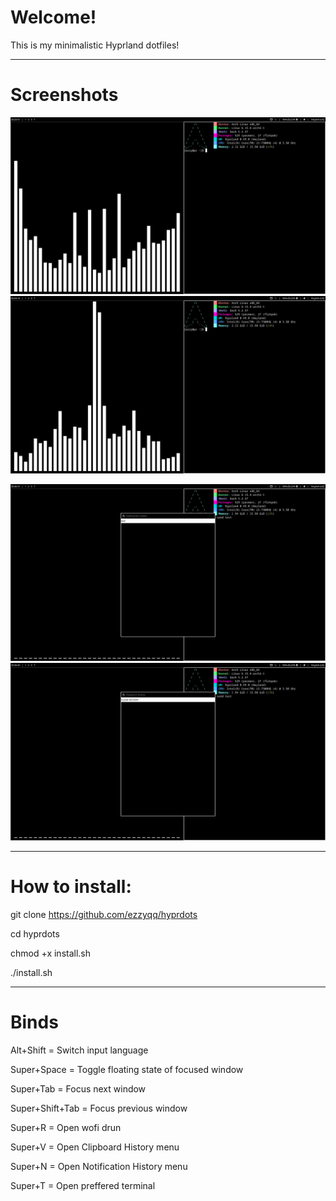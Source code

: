 # Welcome!
This is my minimalistic Hyprland dotfiles!

---

# Screenshots
![Desktop 1](screenshots/1.png)
![Desktop 2](screenshots/2.png)

![Notifications](screenshots/3.png)
![Clipboard](screenshots/4.png)

---

# How to install:
git clone https://github.com/ezzyqq/hyprdots

cd hyprdots

chmod +x install.sh

./install.sh

---

# Binds
Alt+Shift = Switch input language

Super+Space = Toggle floating state of focused window

Super+Tab = Focus next window

Super+Shift+Tab = Focus previous window

Super+R = Open wofi drun

Super+V = Open Clipboard History menu

Super+N = Open Notification History menu

Super+T = Open preffered terminal
